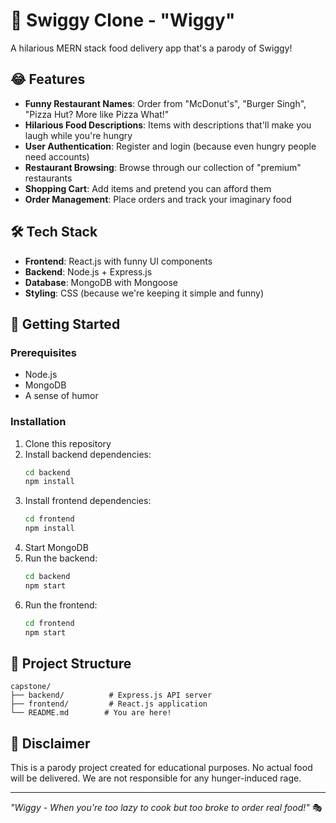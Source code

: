 # 🍕 Swiggy Clone - "Wiggy" 

A hilarious MERN stack food delivery app that's a parody of Swiggy! 

## 😂 Features

- **Funny Restaurant Names**: Order from "McDonut's", "Burger Singh", "Pizza Hut? More like Pizza What!"
- **Hilarious Food Descriptions**: Items with descriptions that'll make you laugh while you're hungry
- **User Authentication**: Register and login (because even hungry people need accounts)
- **Restaurant Browsing**: Browse through our collection of "premium" restaurants
- **Shopping Cart**: Add items and pretend you can afford them
- **Order Management**: Place orders and track your imaginary food

## 🛠 Tech Stack

- **Frontend**: React.js with funny UI components
- **Backend**: Node.js + Express.js
- **Database**: MongoDB with Mongoose
- **Styling**: CSS (because we're keeping it simple and funny)

## 🚀 Getting Started

### Prerequisites
- Node.js
- MongoDB
- A sense of humor

### Installation

1. Clone this repository
2. Install backend dependencies:
   ```bash
   cd backend
   npm install
   ```
3. Install frontend dependencies:
   ```bash
   cd frontend
   npm install
   ```
4. Start MongoDB
5. Run the backend:
   ```bash
   cd backend
   npm start
   ```
6. Run the frontend:
   ```bash
   cd frontend
   npm start
   ```

## 📁 Project Structure

```
capstone/
├── backend/          # Express.js API server
├── frontend/         # React.js application
└── README.md        # You are here!
```

## 🤡 Disclaimer

This is a parody project created for educational purposes. No actual food will be delivered. We are not responsible for any hunger-induced rage.

---
*"Wiggy - When you're too lazy to cook but too broke to order real food!"* 🎭